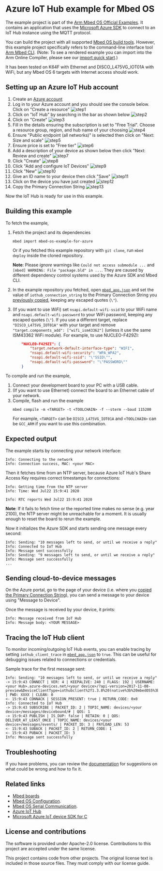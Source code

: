 # Azure IoT Hub example for Mbed OS

The example project is part of the [Arm Mbed OS Official Examples](https://os.mbed.com/code/). It contains an application that uses the [Microsoft Azure SDK](https://github.com/Azure/azure-iot-sdk-c) to connect to an IoT Hub instance using the MQTT protocol.

You can build the project with all supported [Mbed OS build tools](https://os.mbed.com/docs/mbed-os/latest/tools/index.html). However, this example project specifically refers to the command-line interface tool [Arm Mbed CLI](https://github.com/ARMmbed/mbed-cli#installing-mbed-cli).
(Note: To see a rendered example you can import into the Arm Online Compiler, please see our [import quick start](https://os.mbed.com/docs/mbed-os/latest/quick-start/online-with-the-online-compiler.html#importing-the-code).)

It has been tested on K64F with Ethernet and DISCO_L475VG_IOT01A with WiFi, but any Mbed OS 6 targets with Internet access should work.

## Setting up an Azure IoT Hub account

<!--Follow Azure IoT Hub's official documentation to -->

<!--1. Create a new hub on the Azure portal ([documentation](https://docs.microsoft.com/en-us/azure/iot-hub/iot-hub-create-through-portal#create-an-iot-hub)). You will need a [_Standard_ tier](https://azure.microsoft.com/en-gb/pricing/details/iot-hub/) hub to enable cloud-to-device messages for this example, and a free option is available in this tier.
1. Register a new device to the hub you have created ([documentation](https://docs.microsoft.com/en-us/azure/iot-hub/iot-hub-create-through-portal#register-a-new-device-in-the-iot-hub)). Make a copy of the "Primary Connection String" of the device.-->
1. Create an [Azure account](https://azure.microsoft.com/en-gb/free/)
1. Log in to your Azure account and you should see the console below. Click on "Create a resource"
![step1](https://github.com/COTASPAR/mbed_azure_gui_example/blob/main/Step1.jpg)
1. Click on "IoT Hub" by searching in the bar as shown below
![step2](https://github.com/COTASPAR/mbed_azure_gui_example/blob/main/Step2.jpg)
1. Click on "Create"
![step3](https://github.com/COTASPAR/mbed_azure_gui_example/blob/main/Step3.jpg)
1. Fill in the details ensuring the subscription is set to "Free Trial". Choose a resource group, region, and hub name of your choosing
![step4](https://github.com/COTASPAR/mbed_azure_gui_example/blob/main/Step4.jpg)
1. Ensure "Public endpoint (all networks)" is selected then click on "Next: Size and scale"
![step5](https://github.com/COTASPAR/mbed_azure_gui_example/blob/main/Step5.jpg)
1. Ensure price is set to "Free tier"
![step6](https://github.com/COTASPAR/mbed_azure_gui_example/blob/main/Step6.jpg)
1. Add a description of your device as shown below then click "Next: Review and create"
![step7](https://github.com/COTASPAR/mbed_azure_gui_example/blob/main/Step7.jpg)
1. Click "Create"
![step8](https://github.com/COTASPAR/mbed_azure_gui_example/blob/main/Step8.jpg)
1. Click "Add and configure IoT Devices"
![step9](https://github.com/COTASPAR/mbed_azure_gui_example/blob/main/Step9_add_config_IoT_device.jpg)
1. Click "New"
![step10](https://github.com/COTASPAR/mbed_azure_gui_example/blob/main/Step10_New.jpg)
1. Give an ID name to your device then click "Save"
![step11](https://github.com/COTASPAR/mbed_azure_gui_example/blob/main/Step11_ID_name_and_save.jpg)
1. Click on the device you have just created 
![step12](https://github.com/COTASPAR/mbed_azure_gui_example/blob/main/Step12.jpg)
1. Copy the Primary Connection String
![step13](https://github.com/COTASPAR/mbed_azure_gui_example/blob/main/Step13.jpg)

Now the IoT Hub is ready for use in this example.

## Building this example

To fetch the example,

1. Fetch the project and its dependencies
    ```
    mbed import mbed-os-example-for-azure
    ```
    Or if you fetched this example repository with `git clone`, run `mbed deploy` inside the cloned repository.

    **Note**: Please _ignore_ warnings like `Could not access submodule ...` and `[mbed] WARNING: File "package.bld" in ...`. They are caused by different dependency control systems used by the Azure SDK and Mbed CLI.

1. In the example repository you fetched, open [`mbed_app.json`](./mbed_app.json) and set the value of `iothub_connection_string` to the Primary Connection String you [previously copied](#setting-up-the-cloud), keeping any escaped quotes (`\"`).
1. (If you want to use *WiFi*) set `nsapi.default-wifi-ssid` to your WiFi name and `nsapi.default-wifi-password` to your WiFi password, keeping any escaped quotes (`\"`). If you use a different target, replace `"DISCO_L475VG_IOT01A"` with your target and remove `"target.components_add": ["wifi_ism43362"]` (unless it use the same ISM43362 WiFi module).
    For example, to use NUCLEO-F429ZI:
    ```json
        "NUCLEO-F429ZI": {
            "target.network-default-interface-type": "WIFI",
            "nsapi.default-wifi-security": "WPA_WPA2",
            "nsapi.default-wifi-ssid": "\"SSID\"",
            "nsapi.default-wifi-password": "\"PASSWORD\""
        }
    ```

To compile and run the example,

1. Connect your development board to your PC with a USB cable.
1. (If you want to use Ethernet) connect the board to an Ethernet cable of your network.
1. Compile, flash and run the example
    ```
    mbed compile -m <TARGET> -t <TOOLCHAIN> -f --sterm --baud 115200
    ```
    For example, `<TARGET>` can be `DISCO_L475VG_IOT01A` and `<TOOLCHAIN>` can be `GCC_ARM` if you want to use this combination.

## Expected output

The example starts by connecting your network interface:
```
Info: Connecting to the network
Info: Connection success, MAC: <your MAC>
```

Then it fetches time from an NTP server, because Azure IoT Hub's Share Access Key requires correct timestamps for connections:
```
Info: Getting time from the NTP server
Info: Time: Wed Jul22 15:9:41 2020

Info: RTC reports Wed Jul22 15:9:41 2020
```
**Note**: If it fails to fetch time or the reported time makes no sense (e.g. year 2100), the NTP server might be unreachable for a moment. It is usually enough to reset the board to rerun the example.

Now it  initializes the Azure SDK and starts sending one message every second:
```
Info: Sending: "10 messages left to send, or until we receive a reply"
Info: Connected to IoT Hub
Info: Message sent successfully
Info: Sending: "9 messages left to send, or until we receive a reply"
Info: Message sent successfully
...
```

## Sending cloud-to-device messages

On the Azure portal, go to the page of your device (i.e. where you [copied the Primary Connection String](#setting-up-the-cloud)), you can send a message to your device using "Message to Device".

Once the message is received by your device, it prints:
```
Info: Message received from IoT Hub
Info: Message body: <YOUR MESSAGE>
```

## Tracing the IoT Hub client

To monitor incoming/outgoing IoT Hub events, you can enable tracing by setting `iothub_client_trace` in [`mbed_app.json`](./mbed_app.json) to `true`. This can be useful for debugging issues related to connections or credentials.

Sample trace for the first message sent:

```
Info: Sending: "10 messages left to send, or until we receive a reply"
-> 15:9:43 CONNECT | VER: 4 | KEEPALIVE: 240 | FLAGS: 192 | USERNAME: <your Hub>.azure-devices.net/<your device>/?api-version=2017-11-08-preview&DeviceClientType=iothubclient%2f1.3.8%20(native%3b%20mbedOS5%3b%20undefined) | PWD: XXXX | CLEAN: 0
<- 15:9:43 CONNACK | SESSION_PRESENT: true | RETURN_CODE: 0x0
Info: Connected to IoT Hub
-> 15:9:43 SUBSCRIBE | PACKET_ID: 2 | TOPIC_NAME: devices/<your device>/messages/devicebound/# | QOS: 1
-> 15:9:43 PUBLISH | IS_DUP: false | RETAIN: 0 | QOS: DELIVER_AT_LEAST_ONCE | TOPIC_NAME: devices/<your device>/messages/events/ | PACKET_ID: 3 | PAYLOAD_LEN: 53
<- 15:9:43 SUBACK | PACKET_ID: 2 | RETURN_CODE: 1
<- 15:9:43 PUBACK | PACKET_ID: 3
Info: Message sent successfully
```

## Troubleshooting
If you have problems, you can review the [documentation](https://os.mbed.com/docs/latest/tutorials/debugging.html) for suggestions on what could be wrong and how to fix it.

## Related links
* [Mbed boards](https://os.mbed.com/platforms/)
* [Mbed OS Configuration](https://os.mbed.com/docs/latest/reference/configuration.html).
* [Mbed OS Serial Communication](https://os.mbed.com/docs/latest/tutorials/serial-communication.html).
* [Azure IoT Hub](https://azure.microsoft.com/en-gb/services/iot-hub/)
* [Microsoft Azure IoT device SDK for C](https://github.com/Azure/azure-iot-sdk-c/tree/master/iothub_client)

## License and contributions

The software is provided under Apache-2.0 license. Contributions to this project are accepted under the same license.

This project contains code from other projects. The original license text is included in those source files. They must comply with our license guide.

